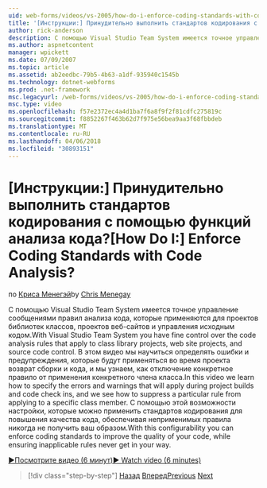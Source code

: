 ```yaml
---
uid: web-forms/videos/vs-2005/how-do-i-enforce-coding-standards-with-code-analysis
title: '[Инструкции:] Принудительно выполнить стандартов кодирования с помощью функций анализа кода? | Документы Майкрософт'
author: rick-anderson
description: С помощью Visual Studio Team System имеется точное управление сообщениями правил анализа кода, применяются для проектов библиотек классов, проектов веб-сайтов и co исходного кода...
ms.author: aspnetcontent
manager: wpickett
ms.date: 07/09/2007
ms.topic: article
ms.assetid: ab2eedbc-79b5-4b63-a1df-935940c1545b
ms.technology: dotnet-webforms
ms.prod: .net-framework
msc.legacyurl: /web-forms/videos/vs-2005/how-do-i-enforce-coding-standards-with-code-analysis
msc.type: video
ms.openlocfilehash: f57e2372ec4a4d1ba7f6a8f9f2f81cdfc275819c
ms.sourcegitcommit: f8852267f463b62d7f975e56bea9aa3f68fbbdeb
ms.translationtype: MT
ms.contentlocale: ru-RU
ms.lasthandoff: 04/06/2018
ms.locfileid: "30893151"
---
```

<a name="how-do-i-enforce-coding-standards-with-code-analysis"></a><span data-ttu-id="2d56e-104">[Инструкции:] Принудительно выполнить стандартов кодирования с помощью функций анализа кода?</span><span class="sxs-lookup"><span data-stu-id="2d56e-104">[How Do I:] Enforce Coding Standards with Code Analysis?</span></span>
====================
<span data-ttu-id="2d56e-105">по [Криса Менегэй](https://twitter.com/CMenegay)</span><span class="sxs-lookup"><span data-stu-id="2d56e-105">by [Chris Menegay](https://twitter.com/CMenegay)</span></span>

<span data-ttu-id="2d56e-106">С помощью Visual Studio Team System имеется точное управление сообщениями правил анализа кода, которые применяются для проектов библиотек классов, проектов веб-сайтов и управления исходным кодом.</span><span class="sxs-lookup"><span data-stu-id="2d56e-106">With Visual Studio Team System you have fine control over the code analysis rules that apply to class library projects, web site projects, and source code control.</span></span> <span data-ttu-id="2d56e-107">В этом видео мы научиться определять ошибки и предупреждения, которые будут применяться во время проекта возврат сборки и кода, и мы узнаем, как отключение конкретное правило от применения конкретного члена класса.</span><span class="sxs-lookup"><span data-stu-id="2d56e-107">In this video we learn how to specify the errors and warnings that will apply during project builds and code check ins, and we see how to suppress a particular rule from applying to a specific class member.</span></span> <span data-ttu-id="2d56e-108">С помощью этой возможности настройки, которые можно применить стандартов кодирования для повышения качества кода, обеспечивая неприменимых правила никогда не получить ваш образом.</span><span class="sxs-lookup"><span data-stu-id="2d56e-108">With this configurability you can enforce coding standards to improve the quality of your code, while ensuring inapplicable rules never get in your way.</span></span>

[<span data-ttu-id="2d56e-109">&#9654;Посмотрите видео (6 минут)</span><span class="sxs-lookup"><span data-stu-id="2d56e-109">&#9654; Watch video (6 minutes)</span></span>](https://channel9.msdn.com/Blogs/ASP-NET-Site-Videos/how-do-i-enforce-coding-standards-with-code-analysis)

> [!div class="step-by-step"]
> <span data-ttu-id="2d56e-110">[Назад](how-do-i-set-up-distributed-load-testing-for-high-volume-tests.md)
> [Вперед](how-do-i-use-generic-tests.md)</span><span class="sxs-lookup"><span data-stu-id="2d56e-110">[Previous](how-do-i-set-up-distributed-load-testing-for-high-volume-tests.md)
[Next](how-do-i-use-generic-tests.md)</span></span>
